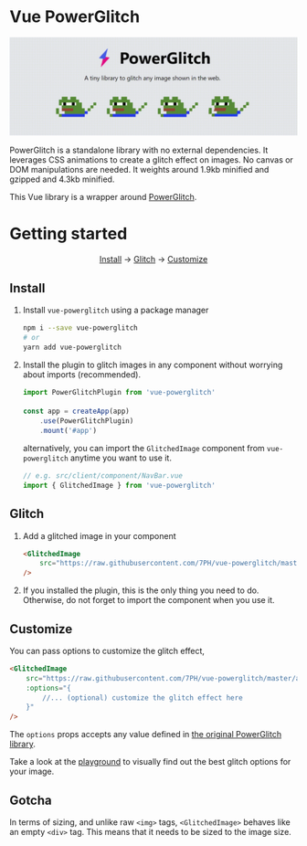 # Vue PowerGlitch

<img src="./assets/intro.gif">

PowerGlitch is a standalone library with no external dependencies. It leverages CSS animations to create a glitch effect on images. No canvas or DOM manipulations are needed. It weights around 1.9kb minified and gzipped and 4.3kb minified.

This Vue library is a wrapper around [PowerGlitch](https://github.com/7PH/powerglitch).

# Getting started

<p align="center">
 <a href="#install">Install</a>
 → <a href="#glitch">Glitch</a>
 → <a href="#customize">Customize</a>
</p>

## Install

1. Install `vue-powerglitch` using a package manager
    ```bash
    npm i --save vue-powerglitch
    # or
    yarn add vue-powerglitch
    ```

2. Install the plugin to glitch images in any component without worrying about imports (recommended).

    ```js
    import PowerGlitchPlugin from 'vue-powerglitch'

    const app = createApp(app)
        .use(PowerGlitchPlugin)
        .mount('#app')
    ```
    alternatively, you can import the `GlitchedImage` component from `vue-powerglitch` anytime you want to use it.

    ```js
    // e.g. src/client/component/NavBar.vue
    import { GlitchedImage } from 'vue-powerglitch'
    ```

## Glitch

1. Add a glitched image in your component
    ```html
    <GlitchedImage
        src="https://raw.githubusercontent.com/7PH/vue-powerglitch/master/assets/logo.png"
    />
    ```

2. If you installed the plugin, this is the only thing you need to do. Otherwise, do not forget to import the component when you use it.

## Customize

You can pass options to customize the glitch effect,
```html
<GlitchedImage
    src="https://raw.githubusercontent.com/7PH/vue-powerglitch/master/assets/logo.png"
    :options="{
        //... (optional) customize the glitch effect here
    }"
/>
```

The `options` props accepts any value defined in [the original PowerGlitch library](https://github.com/7PH/powerglitch).

Take a look at the [playground](https://7ph.github.io/powerglitch/#/playground) to visually find out the best glitch options for your image.

## Gotcha 

In terms of sizing, and unlike raw `<img>` tags, `<GlitchedImage>` behaves like an empty `<div>` tag. This means that it needs to be sized to the image size.
